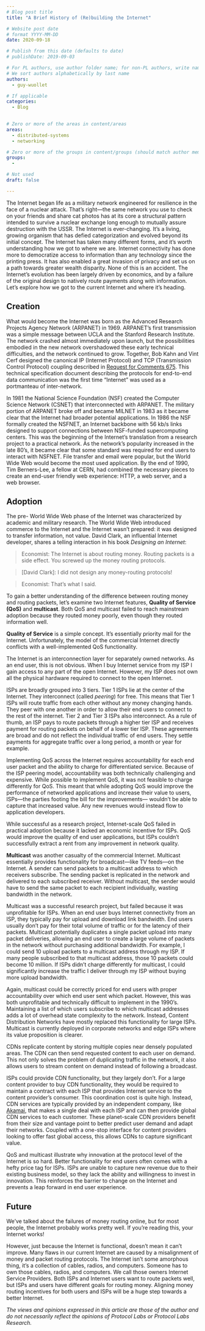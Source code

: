 ```yaml
---
# Blog post title
title: "A Brief History of (Re)building the Internet"

# Website post date
# format YYYY-MM-DD
date: 2020-09-18

# Publish from this date (defaults to date)
# publishDate: 2019-09-03

# For PL authors, use author folder name; for non-PL authors, write name as in paper within ""
# We sort authors alphabetically by last name
authors:
  - guy-wuollet

# If applicable
categories:
  - Blog
  

# Zero or more of the areas in content/areas
areas:
  - distributed-systems
  - networking

# Zero or more of the groups in content/groups (should match author membership)
groups:
  -

# Not used
draft: false

---
```



The Internet began life as a military network engineered for resilience in the face of a nuclear attack. That’s right—the same network you use to check on your friends and share cat photos has at its core a structural pattern intended to survive a nuclear exchange long enough to mutually assure destruction with the USSR. The Internet is ever-changing. It’s a living, growing organism that has defied categorization and evolved beyond its initial concept. The Internet has taken many different forms, and it’s worth understanding how we got to where we are. Internet connectivity has done more to democratize access to information than any technology since the printing press. It has also enabled a great invasion of privacy and set us on a path towards greater wealth disparity. None of this is an accident. The Internet’s evolution has been largely driven by economics, and by a failure of the original design to natively route payments along with information. Let’s explore how we got to the current Internet and where it’s heading. 

## Creation

What would become the Internet was born as the Advanced Research Projects Agency Network (ARPANET) in 1969. ARPANET’s first transmission was a simple message between UCLA and the Stanford Research Institute. The network crashed almost immediately upon launch, but the possibilities embodied in the new network overshadowed these early technical difficulties, and the network continued to grow. Together, Bob Kahn and Vint Cerf designed the canonical IP (Internet Protocol) and TCP (Transmission Control Protocol) coupling described in [Request for Comments 675](https://tools.ietf.org/html/rfc675). This technical specification document describing the protocols for  end-to-end data communication was the first time “Internet” was used as a portmanteau of inter-network.

In 1981 the National Science Foundation (NSF) created the Computer Science Network (CSNET) that interconnected with ARPANET. The military portion of ARPANET broke off and became MILNET in 1983 as it became clear that the Internet had broader potential applications. In 1986 the NSF formally created the NSFNET, an Internet backbone with 56 kb/s links designed to support connections between NSF-funded supercomputing centers. This was the beginning of the Internet’s translation from a research project to a practical network. As the network’s popularity increased in the late 80’s, it became clear that some standard was required for end users to interact with NSFNET. File transfer and email were popular, but the World Wide Web would become the most used application. By the end of 1990, Tim Berners-Lee, a fellow at CERN, had combined the necessary pieces to create an end-user friendly web experience: HTTP, a web server, and a web browser. 

## Adoption

The pre- World Wide Web phase of the Internet was characterized by academic and military research. The World Wide Web introduced commerce to the Internet and the Internet wasn’t prepared: it was designed to transfer information, not value. David Clark, an influential Internet developer, shares a telling interaction in his book *Designing an Internet*: 

>Economist: The Internet is about routing money. Routing packets is a side effect. You screwed up the money routing protocols. 

>[David Clark]: I did not design any money-routing protocols! 

>Economist: That’s what I said. 

To gain a better understanding of the difference between routing money and routing packets, let’s examine two Internet features, **Quality of Service (QoS)** and **multicast**. Both QoS and multicast failed to reach mainstream adoption because they routed money poorly, even though they routed information well. 

**Quality of Service** is a simple concept. It’s essentially priority mail for the Internet. Unfortunately, the model of the commercial Internet directly conflicts with a well-implemented QoS functionality. 

The Internet is an interconnection layer for separately owned networks. As an end user, this is not obvious. When I buy Internet service from my ISP I gain access to any part of the open Internet. However, my ISP does not own all the physical hardware required to connect to the open Internet. 

ISPs are broadly grouped into 3 tiers. Tier 1 ISPs lie at the center of the Internet. They interconnect (called *peering*) for free. This means that Tier 1 ISPs will route traffic from each other without any money changing hands. They peer with one another in order to allow their end users to connect to the rest of the internet. Tier 2 and Tier 3 ISPs also interconnect. As a rule of thumb, an ISP pays to route packets through a higher tier ISP and receives payment for routing packets on behalf of a lower tier ISP. These agreements are broad and do not reflect the individual traffic of end users. They settle payments for aggregate traffic over a long period, a month or year for example. 

Implementing QoS across the Internet requires accountability for each end user packet and the ability to charge for differentiated service. Because of the ISP peering model, accountability was both technically challenging and expensive. While possible to implement QoS, it was not feasible to charge differently for QoS. This meant that while adopting QoS would improve the performance of networked applications and increase their value to users, ISPs—the parties footing the bill for the improvements— wouldn’t be able to capture that increased value. Any new revenues would instead flow to application developers.

While successful as a research project, Internet-scale QoS failed in practical adoption because it lacked an economic incentive for ISPs. QoS would improve the quality of end user applications, but ISPs couldn’t successfully extract a rent from any improvement in network quality. 

**Multicast** was another casualty of the commercial Internet. Multicast essentially provides functionality for broadcast—like TV feeds—on the Internet. A sender can send packets to a multicast address to which receivers subscribe. The sending packet is replicated in the network and delivered to each subscribed receiver. Without multicast, the sender would have to send the same packet to each recipient individually, wasting bandwidth in the network. 

Multicast was a successful research project, but failed because it was unprofitable for ISPs. When an end user buys Internet connectivity from an ISP, they typically pay for upload and download link bandwidth. End users usually don’t pay for their total volume of traffic or for the latency of their packets. Multicast potentially duplicates a single packet upload into many packet deliveries, allowing an end user to create a large volume of packets in the network without purchasing additional bandwidth. For example, I could send 10 upload packets to a multicast address through my ISP. If many people subscribed to that multicast address, those 10 packets could become 10 million. If ISPs didn’t charge differently for multicast, I could significantly increase the traffic I deliver through my ISP without buying more upload bandwidth. 

Again, multicast could be correctly priced for end users with proper accountability over which end user sent which packet. However, this was both unprofitable and technically difficult to implement in the 1990’s. Maintaining a list of which users subscribe to which multicast addresses adds a lot of overhead state complexity to the network. Instead, Content Distribution Networks have mostly replaced this functionality for large ISPs. Multicast is currently deployed in corporate networks and edge ISPs where its value proposition is clearer.

CDNs replicate content by storing multiple copies near densely populated areas. The CDN can then send requested content to each user on demand. This not only solves the problem of duplicating traffic in the network, it also allows users to stream content on demand instead of following a broadcast. 

ISPs could provide CDN functionality, but they largely don’t. For a large content provider to buy CDN functionality, they would be required to maintain a contract with each ISP that provides Internet service to the content provider’s consumer. This coordination cost is quite high. Instead, CDN services are typically provided by an independent company, like [Akamai](https://www.akamai.com), that makes a single deal with each ISP and can then provide global CDN services to each customer. These planet-scale CDN providers benefit from their size and vantage point to better predict user demand and adapt their networks. Coupled with a one-stop interface for content providers looking to offer fast global access, this allows CDNs to capture significant value.

QoS and multicast illustrate why innovation at the protocol level of the Internet is so hard. Better functionality for end users often comes with a hefty price tag for ISPs. ISPs are unable to capture new revenue due to their existing business model, so they lack the ability and willingness to invest in innovation. This reinforces the barrier to change on the Internet and prevents a leap forward in end user experience. 

## Future

We’ve talked about the failures of money routing online, but for most people, the Internet probably works pretty well. If you’re reading this, your Internet works! 

However, just because the Internet is functional, doesn’t mean it can’t improve. Many flaws in our current Internet are caused by a misalignment of money and packet routing protocols. The Internet isn’t some amorphous thing, it’s a collection of cables, radios, and computers. Someone has to own those cables, radios, and computers. We call those owners Internet Service Providers. Both ISPs and Internet users want to route packets well, but ISPs and users have different goals for routing money. Aligning money routing incentives for both users and ISPs will be a huge step towards a better Internet. 


*The views and opinions expressed in this article are those of the author and do not necessarily reflect the opinions of Protocol Labs or Protocol Labs Research.*

